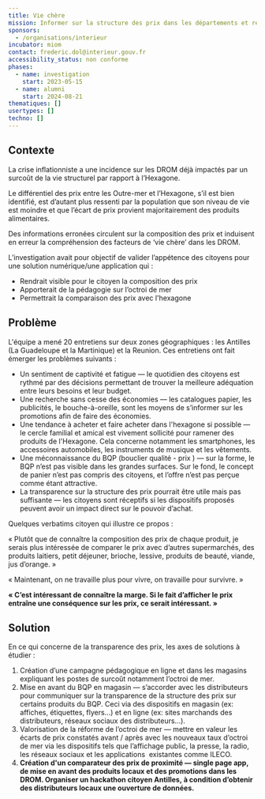 ```yaml
---
title: Vie chère
mission: Informer sur la structure des prix dans les départements et région d'outre-mer (DROM)
sponsors:
  - /organisations/interieur
incubator: miom
contact: frederic.dol@interieur.gouv.fr
accessibility_status: non conforme
phases:
  - name: investigation
    start: 2023-05-15
  - name: alumni
    start: 2024-08-21
thematiques: []
usertypes: []
techno: []
---
```

## Contexte

La crise inflationniste a une incidence sur les DROM déjà impactés par un surcoût de la vie structurel par rapport à l’Hexagone.

Le différentiel des prix entre les Outre-mer et l’Hexagone, s’il est bien identifié, est d’autant plus ressenti par la population que son niveau de vie est moindre et que l’écart de prix provient majoritairement des produits alimentaires.

Des informations erronées circulent sur la composition des prix et induisent en erreur la compréhension des facteurs de ‘vie chère’ dans les DROM. 

L’investigation avait pour objectif de valider l’appétence des citoyens pour une solution numérique/une application qui :  

* Rendrait visible pour le citoyen la composition des prix
* Apporterait de la pédagogie sur l’octroi de mer 
* Permettrait la comparaison des prix avec l'hexagone

## Problème

L'équipe a mené 20 entretiens sur deux zones géographiques :  les Antilles (La Guadeloupe et la Martinique) et la Reunion. Ces entretiens ont fait émerger les problèmes suivants :

* Un sentiment de captivité et fatigue — le quotidien des citoyens est rythmé par des décisions permettant de trouver la meilleure adéquation entre leurs besoins et leur budget.
* Une recherche sans cesse des économies  —  les catalogues papier, les publicités, le bouche-à-oreille, sont les moyens de s’informer sur les promotions afin de faire des économies. 
* Une tendance à acheter et faire acheter dans l'hexagone si possible —  le cercle familial et amical est vivement sollicité pour ramener des produits de l'Hexagone. Cela concerne notamment les smartphones, les accessoires automobiles, les instruments de musique et les vêtements.
* Une méconnaissance du BQP (bouclier qualité - prix ) — sur la forme, le BQP n’est pas visible dans les grandes surfaces. Sur le fond, le concept de panier n’est pas compris des citoyens, et l’offre n’est pas perçue comme étant attractive. 
* La transparence sur la structure des prix pourrait être utile mais pas suffisante — les citoyens sont réceptifs si les dispositifs proposés peuvent avoir un impact direct sur le pouvoir d’achat.

Quelques verbatims citoyen qui illustre ce propos :

« Plutôt que de connaître la composition des prix de chaque produit, je serais plus intéressée de comparer le prix avec d’autres supermarchés, des produits laitiers, petit déjeuner, brioche, lessive, produits de beauté, viande, jus d’orange. »

« Maintenant, on ne travaille plus pour vivre, on travaille pour survivre. » 

**« C’est intéressant de connaître la marge. Si le fait d’afficher le prix entraîne une conséquence sur les prix, ce serait intéressant. »** 

## Solution

En ce qui concerne de la transparence des prix, les axes de solutions à étudier : 

1. Création d’une campagne pédagogique en ligne et dans les magasins expliquant les postes de surcoût notamment l’octroi de mer.
2. Mise en avant du BQP en magasin — s’accorder avec les distributeurs pour communiquer sur la transparence de la structure des prix sur certains produits du BQP. Ceci via des dispositifs en magasin (ex: affiches, étiquettes, flyers...) et en ligne (ex: sites marchands des distributeurs, réseaux sociaux des distributeurs...).
3. Valorisation de la réforme de l’octroi de mer — mettre en valeur les écarts de prix constatés avant / après avec les nouveaux taux d’octroi de mer via les dispositifs tels que l’affichage public, la presse, la radio, les réseaux sociaux et les applications  existantes comme ILECO. 
4. **Création d'un comparateur des prix de proximité — single page app, de mise en avant des produits locaux et des promotions dans les DROM. Organiser un hackathon citoyen Antilles, à condition d’obtenir des distributeurs locaux une ouverture de données.**
